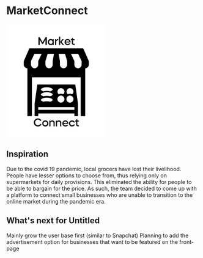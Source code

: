 # MarketConnect

![MarketConnect](https://github.com/Kishen35/Hackathon/blob/main/MarketConnect.png)

## Inspiration
Due to the covid 19 pandemic, local grocers have lost their livelihood. People have lesser options to choose from, thus relying only on supermarkets for daily provisions. This eliminated the ability for people to be able to bargain for the price. As such, the team decided to come up with a platform to connect small businesses who are unable to transition to the online market during the pandemic era.

## What's next for Untitled
Mainly grow the user base first (similar to Snapchat)
Planning to add the advertisement option for businesses that want to be featured on the front-page
